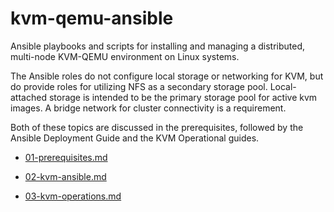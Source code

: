 kvm-qemu-ansible
=================

Ansible playbooks and scripts for installing and managing a distributed, 
multi-node KVM-QEMU environment on Linux systems. 

The Ansible roles do not configure local storage or networking for KVM, 
but do provide roles for utilizing NFS as a secondary storage pool. 
Local-attached storage is intended to be the primary storage pool for 
active kvm images. A bridge network for cluster connectivity is a 
requirement.  

Both of these topics are discussed in the prerequisites, followed by 
the Ansible Deployment Guide and the KVM Operational guides.

 - [01-prerequisites.md](docs/01-prerequisites.md)

 - [02-kvm-ansible.md](docs/02-kvm-ansible.md)

 - [03-kvm-operations.md](docs/03-kvm-operations.md)
